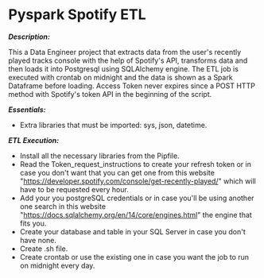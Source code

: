 # Pyspark Spotify ETL

***Description:***
 
This a Data Engineer project that extracts data from the user's recently played tracks console with the help of Spotify's API, transforms data and then loads it into Postgresql using SQLAlchemy engine. The ETL job is executed with crontab on midnight and the data is shown as a Spark Dataframe before loading. Access Token never expires since a POST HTTP method with Spotify's token API in the beginning of the script. 

***Essentials:***
- Extra libraries that must be imported: sys, json, datetime.

***ETL Execution:***

- Install all the necessary libraries from the Pipfile.
- Read the Token_request_instructions to create your refresh token or in case you don't want that you can get one from this website "https://developer.spotify.com/console/get-recently-played/"	which will have to be requested every hour. 
- Add your you postgreSQL credentials or in case you'll be using another one search in this website "https://docs.sqlalchemy.org/en/14/core/engines.html" the engine that fits you. 
- Create your database and table in your SQL Server in case you don't have none.
- Create .sh file.
- Create crontab or use the existing one in case you want the job to run on midnight every day. 